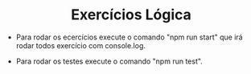 <h1 align="center" id="top">Exercícios Lógica</h1>

- Para rodar os ecercícios execute o comando "npm run start"
 que irá rodar todos exercício com console.log.

- Para rodar os testes execute o comando "npm run test".
